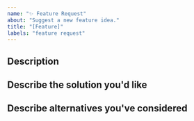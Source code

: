 ```yaml
---
name: "✨ Feature Request"
about: "Suggest a new feature idea."
title: "[Feature]"
labels: "feature request"
---
```


<!-- Please make sure your issue has not already been fixed. -->

## Description

<!-- A clear and concise description of the problem or missing capability... -->

## Describe the solution you'd like

<!-- If you have a solution in mind, please describe it. -->

## Describe alternatives you've considered

<!-- Have you considered any alternative solutions or workarounds? -->
